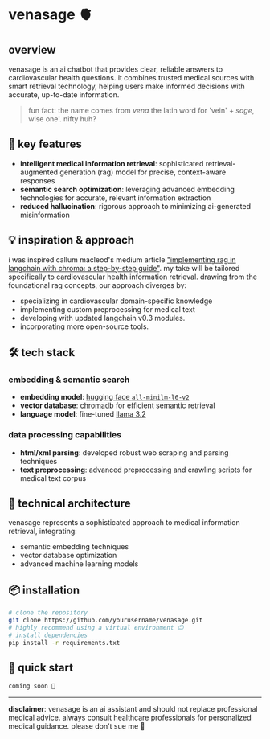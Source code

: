 # venasage 🫀

## overview
venasage is an ai chatbot that provides clear, reliable answers to cardiovascular health questions. it combines trusted medical sources with smart retrieval technology, helping users make informed decisions with accurate, up-to-date information.

> fun fact: the name comes from *vena* the latin word for 'vein' + *sage*, wise one'. nifty huh?

## 🚀 key features
- **intelligent medical information retrieval**: sophisticated retrieval-augmented generation (rag) model for precise, context-aware responses
- **semantic search optimization**: leveraging advanced embedding technologies for accurate, relevant information extraction
- **reduced hallucination**: rigorous approach to minimizing ai-generated misinformation

## 💡 inspiration & approach
i was inspired callum macleod's medium article ["implementing rag in langchain with chroma: a step-by-step guide"](https://medium.com/@callumjmac/implementing-rag-in-langchain-with-chroma-a-step-by-step-guide-16fc21815339). my take will be tailored specifically to cardiovascular health information retrieval. drawing from the foundational rag concepts, our approach diverges by:
- specializing in cardiovascular domain-specific knowledge
- implementing custom preprocessing for medical text
- developing with updated langchain v0.3 modules.
- incorporating more open-source tools.

## 🛠 tech stack
### embedding & semantic search
- **embedding model**: [hugging face `all-minilm-l6-v2`](https://huggingface.co/sentence-transformers/all-MiniLM-L6-v2)
- **vector database**: [chromadb](https://python.langchain.com/docs/integrations/vectorstores/chroma/) for efficient semantic retrieval
- **language model**: fine-tuned [llama 3.2](https://www.llama.com/)

### data processing capabilities
- **html/xml parsing**: developed robust web scraping and parsing techniques
- **text preprocessing**: advanced preprocessing and crawling scripts for medical text corpus

## 🧠 technical architecture
venasage represents a sophisticated approach to medical information retrieval, integrating:
- semantic embedding techniques
- vector database optimization
- advanced machine learning models

## 📦 installation
```bash
# clone the repository
git clone https://github.com/yourusername/venasage.git
# highly recommend using a virtual environment 😉
# install dependencies
pip install -r requirements.txt
```
## 🚦 quick start
```python
coming soon 🤭
```
---
**disclaimer**: venasage is an ai assistant and should not replace professional medical advice. always consult healthcare professionals for personalized medical guidance. please don't sue me 🙏
